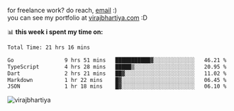 for freelance work? do reach, [email](mailto:vlbhartiya@gmail.com) :)<br/>
you can see my portfolio at [virajbhartiya.com](https://virajbhartiya.com) :D

📊 **this week i spent my time on:**

<!--START_SECTION:waka-->

```txt
Total Time: 21 hrs 16 mins

Go                9 hrs 51 mins   ███████████▓░░░░░░░░░░░░░   46.21 %
TypeScript        4 hrs 28 mins   █████▒░░░░░░░░░░░░░░░░░░░   20.95 %
Dart              2 hrs 21 mins   ██▓░░░░░░░░░░░░░░░░░░░░░░   11.02 %
Markdown          1 hr 22 mins    █▓░░░░░░░░░░░░░░░░░░░░░░░   06.45 %
JSON              1 hr 18 mins    █▓░░░░░░░░░░░░░░░░░░░░░░░   06.10 %
```

<!--END_SECTION:waka-->

<p align="left"> <img src="https://komarev.com/ghpvc/?username=virajbhartiya&color=blue" alt="virajbhartiya" /> </p>
